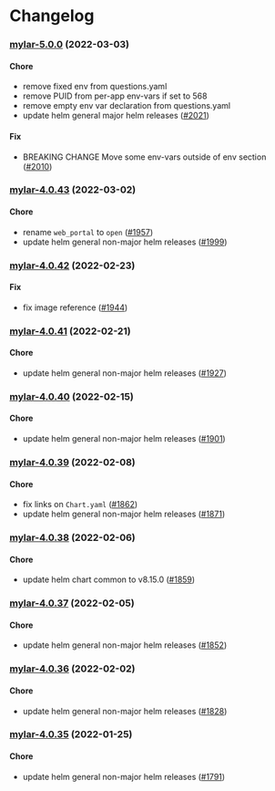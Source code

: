 # Changelog<br>


<a name="mylar-5.0.0"></a>
### [mylar-5.0.0](https://github.com/truecharts/apps/compare/mylar-4.0.43...mylar-5.0.0) (2022-03-03)

#### Chore

* remove fixed env from questions.yaml
* remove PUID from per-app env-vars if set to 568
* remove empty env var declaration from questions.yaml
* update helm general major helm releases ([#2021](https://github.com/truecharts/apps/issues/2021))

#### Fix

* BREAKING CHANGE Move some env-vars outside of env section ([#2010](https://github.com/truecharts/apps/issues/2010))



<a name="mylar-4.0.43"></a>
### [mylar-4.0.43](https://github.com/truecharts/apps/compare/mylar-4.0.42...mylar-4.0.43) (2022-03-02)

#### Chore

* rename `web_portal` to `open` ([#1957](https://github.com/truecharts/apps/issues/1957))
* update helm general non-major helm releases ([#1999](https://github.com/truecharts/apps/issues/1999))



<a name="mylar-4.0.42"></a>
### [mylar-4.0.42](https://github.com/truecharts/apps/compare/mylar-4.0.41...mylar-4.0.42) (2022-02-23)

#### Fix

* fix image reference ([#1944](https://github.com/truecharts/apps/issues/1944))



<a name="mylar-4.0.41"></a>
### [mylar-4.0.41](https://github.com/truecharts/apps/compare/mylar-4.0.40...mylar-4.0.41) (2022-02-21)

#### Chore

* update helm general non-major helm releases ([#1927](https://github.com/truecharts/apps/issues/1927))



<a name="mylar-4.0.40"></a>
### [mylar-4.0.40](https://github.com/truecharts/apps/compare/mylar-4.0.39...mylar-4.0.40) (2022-02-15)

#### Chore

* update helm general non-major helm releases ([#1901](https://github.com/truecharts/apps/issues/1901))



<a name="mylar-4.0.39"></a>
### [mylar-4.0.39](https://github.com/truecharts/apps/compare/mylar-4.0.38...mylar-4.0.39) (2022-02-08)

#### Chore

* fix links on `Chart.yaml` ([#1862](https://github.com/truecharts/apps/issues/1862))
* update helm general non-major helm releases ([#1871](https://github.com/truecharts/apps/issues/1871))



<a name="mylar-4.0.38"></a>
### [mylar-4.0.38](https://github.com/truecharts/apps/compare/mylar-4.0.37...mylar-4.0.38) (2022-02-06)

#### Chore

* update helm chart common to v8.15.0 ([#1859](https://github.com/truecharts/apps/issues/1859))



<a name="mylar-4.0.37"></a>
### [mylar-4.0.37](https://github.com/truecharts/apps/compare/mylar-4.0.36...mylar-4.0.37) (2022-02-05)

#### Chore

* update helm general non-major helm releases ([#1852](https://github.com/truecharts/apps/issues/1852))



<a name="mylar-4.0.36"></a>
### [mylar-4.0.36](https://github.com/truecharts/apps/compare/mylar-4.0.35...mylar-4.0.36) (2022-02-02)

#### Chore

* update helm general non-major helm releases ([#1828](https://github.com/truecharts/apps/issues/1828))



<a name="mylar-4.0.35"></a>
### [mylar-4.0.35](https://github.com/truecharts/apps/compare/mylar-4.0.34...mylar-4.0.35) (2022-01-25)

#### Chore

* update helm general non-major helm releases ([#1791](https://github.com/truecharts/apps/issues/1791))
